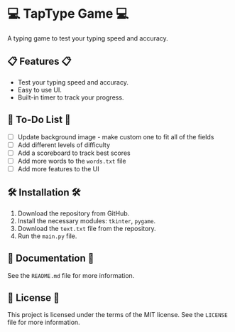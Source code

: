 # 💻 TapType Game 💻
A typing game to test your typing speed and accuracy.

## 📋 Features 📋
* Test your typing speed and accuracy.
* Easy to use UI.
* Built-in timer to track your progress.

## 📌 To-Do List 📌
- [ ] Update background image - make custom one to fit all of the fields
- [ ] Add different levels of difficulty
- [ ] Add a scoreboard to track best scores
- [ ] Add more words to the `words.txt` file
- [ ] Add more features to the UI

## 🛠 Installation 🛠
1. Download the repository from GitHub.
2. Install the necessary modules: `tkinter`, `pygame`.
3. Download the `text.txt` file from the repository.
4. Run the `main.py` file.

## 📖 Documentation 📖
See the `README.md` file for more information.

## 📃 License 📃
This project is licensed under the terms of the MIT license. See the `LICENSE` file for more information.

